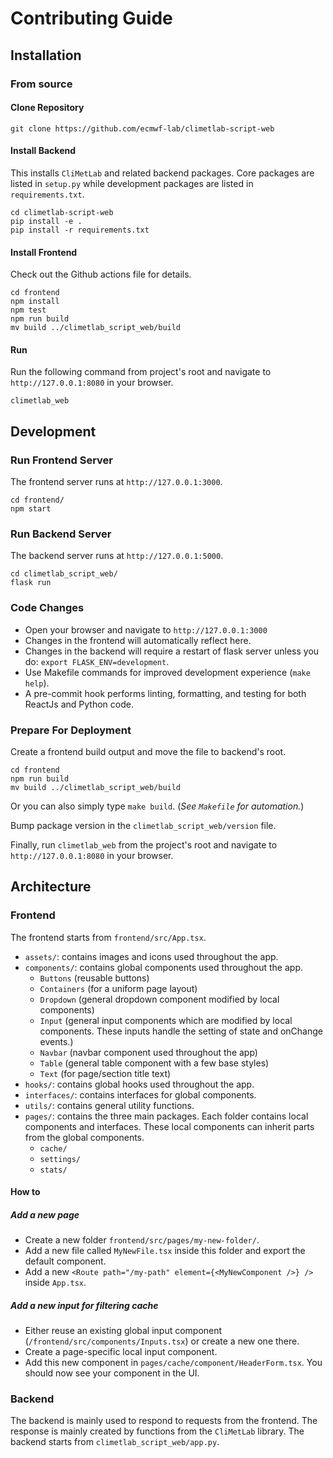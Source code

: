 # Contributing Guide

## Installation

### From source

#### Clone Repository

```
git clone https://github.com/ecmwf-lab/climetlab-script-web
```

#### Install Backend

This installs `CliMetLab` and related backend packages. Core packages are listed in `setup.py` while development packages are listed in `requirements.txt`.

```
cd climetlab-script-web
pip install -e .
pip install -r requirements.txt
```

#### Install Frontend

Check out the Github actions file for details.

```
cd frontend
npm install
npm test
npm run build
mv build ../climetlab_script_web/build
```

#### Run

Run the following command from project's root and navigate to `http://127.0.0.1:8080` in your browser.

```
climetlab_web
```

## Development

### Run Frontend Server

The frontend server runs at `http://127.0.0.1:3000`.

```
cd frontend/
npm start
```

### Run Backend Server

The backend server runs at `http://127.0.0.1:5000`.

```
cd climetlab_script_web/
flask run
```

### Code Changes

- Open your browser and navigate to `http://127.0.0.1:3000`
- Changes in the frontend will automatically reflect here.
- Changes in the backend will require a restart of flask server unless you do: `export FLASK_ENV=development`.
- Use Makefile commands for improved development experience (`make help`).
- A pre-commit hook performs linting, formatting, and testing for both ReactJs and Python code.

### Prepare For Deployment

Create a frontend build output and move the file to backend's root.

```
cd frontend
npm run build
mv build ../climetlab_script_web/build
```

Or you can also simply type `make build`. (_See `Makefile` for automation._)

Bump package version in the `climetlab_script_web/version` file.

Finally, run `climetlab_web` from the project's root and navigate to `http://127.0.0.1:8080` in your browser.

## Architecture

### Frontend

The frontend starts from `frontend/src/App.tsx`.

- `assets/`: contains images and icons used throughout the app.
- `components/`: contains global components used throughout the app.
  - `Buttons` (reusable buttons)
  - `Containers` (for a uniform page layout)
  - `Dropdown` (general dropdown component modified by local components)
  - `Input` (general input components which are modified by local components. These inputs handle the setting of state and onChange events.)
  - `Navbar` (navbar component used throughout the app)
  - `Table` (general table component with a few base styles)
  - `Text` (for page/section title text)
- `hooks/`: contains global hooks used throughout the app.
- `interfaces/`: contains interfaces for global components.
- `utils/`: contains general utility functions.
- `pages/`: contains the three main packages. Each folder contains local components and interfaces. These local components can inherit parts from the global components.
  - `cache/`
  - `settings/`
  - `stats/`

#### How to

##### Add a new page

- Create a new folder `frontend/src/pages/my-new-folder/`.
- Add a new file called `MyNewFile.tsx` inside this folder and export the default component.
- Add a new `<Route path="/my-path" element={<MyNewComponent />} />` inside `App.tsx`.

##### Add a new input for filtering cache

- Either reuse an existing global input component (`/frontend/src/components/Inputs.tsx`) or create a new one there.
- Create a page-specific local input component.
- Add this new component in `pages/cache/component/HeaderForm.tsx`. You should now see your component in the UI.

### Backend

The backend is mainly used to respond to requests from the frontend. The response is mainly created by functions from the `CliMetLab` library. The backend starts from `climetlab_script_web/app.py`.
